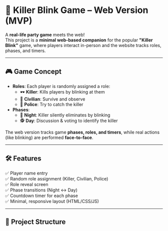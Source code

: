 # 🔪 Killer Blink Game – Web Version (MVP)

A **real-life party game** meets the web!  
This project is a **minimal web-based companion** for the popular **"Killer Blink"** game, where players interact in-person and the website tracks roles, phases, and timers.

---

## 🎮 Game Concept

- **Roles**: Each player is randomly assigned a role:  
  - 🕶️ **Killer**: Kills players by blinking at them  
  - 🧍 **Civilian**: Survive and observe  
  - 👮 **Police**: Try to catch the killer  
- **Phases**:
  - 🌙 **Night**: Killer silently eliminates by blinking  
  - 🕵️ **Day**: Discussion & voting to identify the killer

The web version tracks game **phases, roles, and timers**, while real actions (like blinking) are performed **face-to-face**.

---

## 🛠️ Features

✅ Player name entry  
✅ Random role assignment (Killer, Civilian, Police)  
✅ Role reveal screen  
✅ Phase transitions (Night ↔ Day)  
✅ Countdown timer for each phase  
✅ Minimal, responsive layout (HTML/CSS/JS)

---

## 📁 Project Structure

